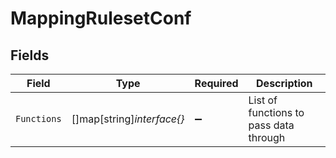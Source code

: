 # MappingRulesetConf


## Fields

| Field                                  | Type                                   | Required                               | Description                            |
| -------------------------------------- | -------------------------------------- | -------------------------------------- | -------------------------------------- |
| `Functions`                            | []map[string]*interface{}*             | :heavy_minus_sign:                     | List of functions to pass data through |
